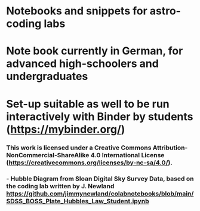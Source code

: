 # Notebooks and snippets for astro-coding labs 
# Note book currently in German, for advanced high-schoolers and undergraduates
# Set-up suitable as well to be run interactively with Binder by students (https://mybinder.org/)

### This work is licensed under a Creative Commons Attribution-NonCommercial-ShareAlike 4.0 International License (https://creativecommons.org/licenses/by-nc-sa/4.0/).

### - Hubble Diagram from Sloan Digital Sky Survey Data, based on the coding lab written by J. Newland https://github.com/jimmynewland/colabnotebooks/blob/main/SDSS_BOSS_Plate_Hubbles_Law_Student.ipynb

